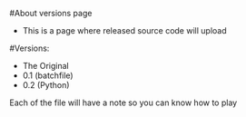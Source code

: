 #About versions page
- This is a page where released source code will upload

#Versions:
- The Original
- 0.1 (batchfile)
- 0.2 (Python)

Each of the file will have a note so you can know how to play
